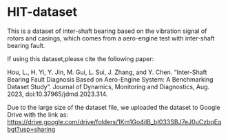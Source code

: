 # HIT-dataset
This is a dataset of inter-shaft bearing based on the vibration signal of rotors and casings, which comes from a aero-engine test with inter-shaft bearing fault. 

If using this dataset,please cite the following paper:

Hou, L., H. Yi, Y. Jin, M. Gui, L. Sui, J. Zhang, and Y. Chen. “Inter-Shaft Bearing Fault Diagnosis Based on Aero-Engine System: A Benchmarking Dataset Study”. Journal of Dynamics, Monitoring and Diagnostics, Aug. 2023, doi:10.37965/jdmd.2023.314.

Due to the large size of the dataset file, we uploaded the dataset to Google Drive with the link as: https://drive.google.com/drive/folders/1Km1Go4ilB_bI033SBJ7eJ0uCzbqEqbgt?usp=sharing
